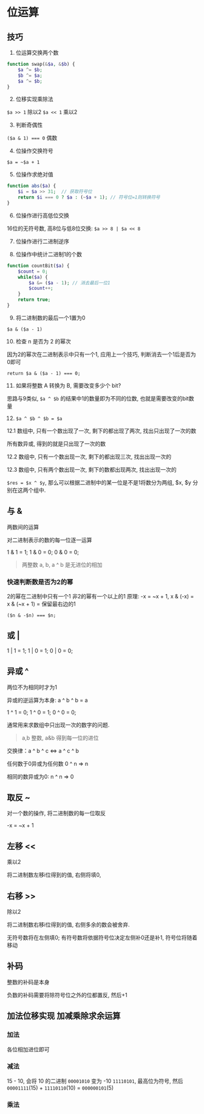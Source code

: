 # 位运算

## 技巧

1. 位运算交换两个数

```php
function swap(&$a, &$b) {
    $a ^= $b;
    $b ^= $a;
    $a ^= $b;
}
```

2. 位移实现乘除法

`$a >> 1` 除以2
`$a << 1` 乘以2

3. 判断奇偶性

`($a & 1) === 0` 偶数

4. 位操作交换符号

`$a = ~$a + 1`

5. 位操作求绝对值

```php
function abs($a) {
    $i = $a >> 31;  // 获取符号位
    return $i === 0 ? $a : (~$a + 1); // 符号位=1则转换符号
}
```

6. 位操作进行高低位交换

16位的无符号数, 高8位与低8位交换: `$a >> 8 | $a << 8`

7. 位操作进行二进制逆序

8. 位操作中统计二进制1的个数

```php
function countBit($a) {
    $count = 0;
    while($a) {
        $a &= ($a - 1); // 消去最后一位1
        $count++;
    }
    return true;
}
```

9. 将二进制数的最后一个1置为0

`$a & ($a - 1)`

10. 检查 n 是否为 2 的幂次

因为2的幂次在二进制表示中只有一个1, 应用上一个技巧, 判断消去一个1后是否为0即可

`return $a & ($a - 1) === 0;`

11. 如果将整数 A 转换为 B, 需要改变多少个 bit?

思路与9类似, `$a ^ $b` 的结果中1的数量即为不同的位数, 也就是需要改变的bit数量

12. `$a ^ $b ^ $b = $a`

12.1 数组中, 只有一个数出现了一次, 剩下的都出现了两次, 找出只出现了一次的数

所有数异或, 得到的就是只出现了一次的数

12.2 数组中, 只有一个数出现一次, 剩下的都出现三次, 找出出现一次的

12.3 数组中, 只有两个数出现一次, 剩下的数都出现两次, 找出出现一次的

`$res = $x ^ $y`, 那么可以根据二进制中的某一位是不是1将数分为两组, $x, $y 分别在这两个组中.


## 与 &

两数间的运算

对二进制表示的数的每一位逐一运算

1 & 1 = 1;
1 & 0 = 0;
0 & 0 = 0;

> 两整数 a, b, a ^ b 是无进位的相加

### 快速判断数是否为2的幂

2的幂在二进制中只有一个1
非2的幂有一个以上的1
原理: -x = ~x + 1, x & (-x) = x & (~x + 1) = 保留最右边的1

```
($n & -$n) === $n;
```

## 或 |

1 | 1 = 1;
1 | 0 = 1;
0 | 0 = 0;

## 异或 ^

两位不为相同时才为1

异或的逆运算为本身: a ^ b ^ b = a

1 ^ 1 = 0;
1 ^ 0 = 1;
0 ^ 0 = 0;

通常用来求数组中只出现一次的数字的问题.

> a,b 整数, a&b 得到每一位的进位

交换律：a ^ b ^ c <=> a ^ c ^ b

任何数于0异或为任何数 0 ^ n => n

相同的数异或为0: n ^ n => 0

## 取反 ~

对一个数的操作, 将二进制数的每一位取反

-x = ~x + 1

## 左移 <<

乘以2

将二进制数左移i位得到的值, 右侧将填0,  

## 右移 >>

除以2

将二进制数右移i位得到的值, 右侧多余的数会被舍弃.

无符号数将在左侧填0;
有符号数将依据符号位决定左侧补0还是补1, 符号位将随着移动

## 补码

整数的补码是本身

负数的补码需要将除符号位之外的位都置反, 然后+1

## 加法位移实现 加减乘除求余运算

### 加法

各位相加进位即可

### 减法

15 - 10, 会将 10 的二进制 `00001010` 变为 -10 `11110101`, 最高位为符号, 然后 `00001111`(15) + `11110110`(10) = `000000101`(5)

### 乘法